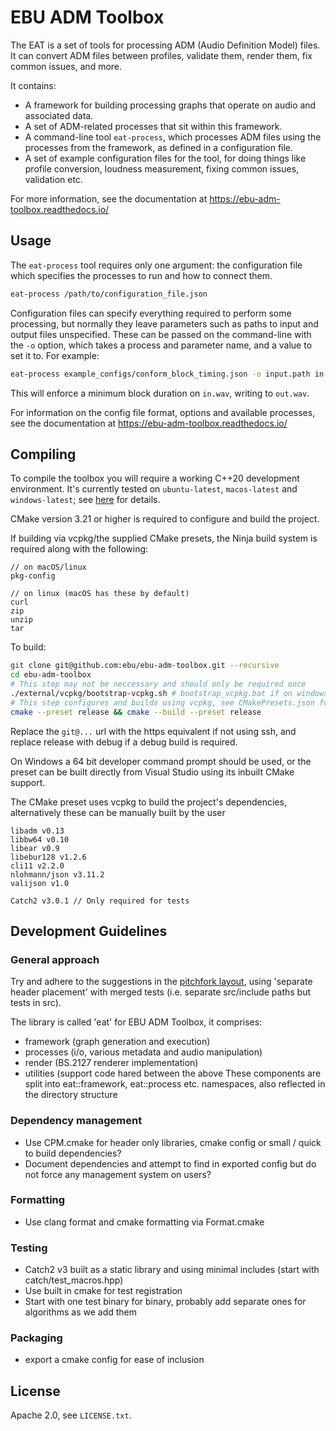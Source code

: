 # EBU ADM Toolbox

The EAT is a set of tools for processing ADM (Audio Definition Model) files. It can convert ADM files between profiles, validate them, render them, fix common issues, and more.

It contains:
- A framework for building processing graphs that operate on audio and associated data.
- A set of ADM-related processes that sit within this framework.
- A command-line tool `eat-process`, which processes ADM files using the processes from the framework, as defined in a configuration file.
- A set of example configuration files for the tool, for doing things like profile conversion, loudness measurement, fixing common issues, validation etc.

For more information, see the documentation at https://ebu-adm-toolbox.readthedocs.io/

## Usage

The `eat-process` tool requires only one argument: the configuration file which
specifies the processes to run and how to connect them.

```bash
eat-process /path/to/configuration_file.json
```

Configuration files can specify everything required to perform some processing, but normally they leave parameters such as paths to input and output files unspecified. These can be passed on the command-line with the `-o` option, which takes a process and parameter name, and a value to set it to. For example:

```bash
eat-process example_configs/conform_block_timing.json -o input.path in.wav -o output.path out.wav
```

This will enforce a minimum block duration on `in.wav`, writing to `out.wav`.

For information on the config file format, options and available processes, see the documentation at https://ebu-adm-toolbox.readthedocs.io/

## Compiling
To compile the toolbox you will require a working C++20 development environment. It's currently tested on `ubuntu-latest`, `macos-latest` and `windows-latest`; see [here](https://github.com/actions/runner-images#available-images) for details.

CMake version 3.21 or higher is required to configure and build the project.

If building via vcpkg/the supplied CMake presets, the Ninja build system is required along with the following:
```
// on macOS/linux
pkg-config

// on linux (macOS has these by default)
curl 
zip
unzip
tar
```

To build:
```bash
git clone git@github.com:ebu/ebu-adm-toolbox.git --recursive
cd ebu-adm-toolbox
# This step may not be neccessary and should only be required once
./external/vcpkg/bootstrap-vcpkg.sh # bootstrap_vcpkg.bat if on windows
# This step configures and builds using vcpkg, see CMakePresets.json for details
cmake --preset release && cmake --build --preset release
```

Replace the `git@...` url with the https equivalent if not using ssh, and replace release with debug if a debug build is required.

On Windows a 64 bit developer command prompt should be used, or the preset can be built directly from Visual Studio using its inbuilt CMake support.

The CMake preset uses vcpkg to build the project's dependencies, alternatively these can be manually built by the user
```
libadm v0.13
libbw64 v0.10
libear v0.9
libebur128 v1.2.6
cli11 v2.2.0
nlohmann/json v3.11.2
valijson v1.0

Catch2 v3.0.1 // Only required for tests
```

## Development Guidelines

### General approach
Try and adhere to the suggestions in the [pitchfork layout], using 'separate
header placement' with merged tests (i.e. separate src/include paths but tests
in src).

The library is called 'eat' for EBU ADM Toolbox, it comprises:
* framework (graph generation and execution) 
* processes (i/o, various metadata and audio manipulation)
* render (BS.2127 renderer implementation)
* utilities (support code hared between the above
These components are split into eat::framework, eat::process etc. namespaces, also reflected in the directory structure

[pitchfork layout]: https://api.csswg.org/bikeshed/?force=1&url=https://raw.githubusercontent.com/vector-of-bool/pitchfork/develop/data/spec.bs

### Dependency management

* Use CPM.cmake for header only libraries, cmake config or small / quick to build dependencies?
* Document dependencies and attempt to find in exported config but do not force any management system on users?

### Formatting
* Use clang format and cmake formatting via Format.cmake

### Testing
* Catch2 v3 built as a static library and using minimal includes (start with catch/test_macros.hpp)
* Use built in cmake for test registration
* Start with one test binary for binary, probably add separate ones for algorithms as we add them

### Packaging
* export a cmake config for ease of inclusion

## License

Apache 2.0, see `LICENSE.txt`.
